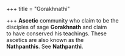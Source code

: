 +++
title = "Gorakhnathi"

+++
**Ascetic** community who claim to be the  
disciples of sage **Gorakhnath** and claim  
to have conserved his teachings. These  
ascetics are also known as the  
**Nathpanthis**. See **Nathpanthi**.